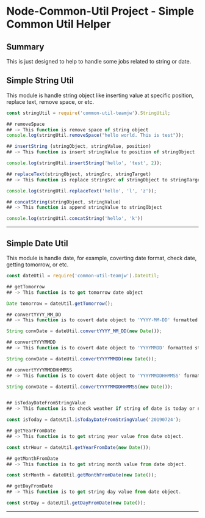 
# Node-Common-Util Project - Simple Common Util Helper

## Summary

This is just designed to help to handle some jobs related to string or date.

## Simple String Util

This module is handle string object like inserting value at specific position, replace text, remove space, or etc.

```js
const stringUtil = require('common-util-teamjw').StringUtil;

## removeSpace
## -> This function is remove space of string object
console.log(stringUtil.removeSpace("hello world. This is test"));

## insertString (stringObject, stringValue, position)
## -> This function is insert stringValue to position of stringObject

console.log(stringUtil.insertString('hello', 'test', 2));

## replaceText(stringObject, stringSrc, stringTarget)
## -> This function is replace stringSrc of stringObject to stringTarget

console.log(stringUtil.replaceText('hello', 'l', 'z'));

## concatString(stringObject, stringValue)
## -> This function is append stringValue to stringObject

console.log(stringUtil.concatString('hello', 'k'))
```

---


## Simple Date Util

This module is handle date, for example, coverting date format, check date, getting tomorrow, or etc.

```js
const dateUtil = require('common-util-teamjw').DateUtil;

## getTomorrow
## -> This function is to get tomorrow date object

Date tomorrow = dateUtil.getTomorrow();

## convertYYYY_MM_DD
## -> This function is to covert date object to 'YYYY-MM-DD' formatted string object.

String convDate = dateUtil.convertYYYY_MM_DD(new Date());

## convertYYYYMMDD
## -> This function is to covert date object to 'YYYYMMDD' formatted string object.

String convDate = dateUtil.convertYYYYMMDD(new Date());

## convertYYYYMMDDHHMMSS
## -> This function is to covert date object to 'YYYYMMDDHHMMSS' formatted string object.

String convDate = dateUtil.convertYYYYMMDDHHMMSS(new Date());


## isTodayDateFromStringValue
## -> This function is to check weather if string of date is today or not. If that value is today, it will return true value, otherwise, it will return false value.

const isToday = dateUtil.isTodayDateFromStringValue('20190724');

## getYearFromDate
## -> This function is to get string year value from date object.

const strHour = dateUtil.getYearFromDate(new Date());

## getMonthFromDate
## -> This function is to get string month value from date object.

const strMonth = dateUtil.getMonthFromDate(new Date());

## getDayFromDate
## -> This function is to get string day value from date object.

const strDay = dateUtil.getDayFromDate(new Date());

```


---

